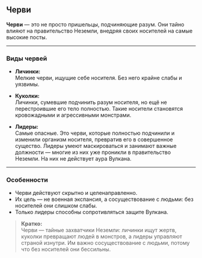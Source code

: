 ## Черви

**Черви** — это не просто пришельцы, подчиняющие разум. Они тайно влияют на правительство Неземли, внедряя своих носителей на самые высокие посты.

---

### Виды червей

- **Личинки:**  
  Мелкие черви, ищущие себе носителя. Без него крайне слабы и уязвимы.

- **Куколки:**  
  Личинки, сумевшие подчинить разум носителя, но ещё не перестроившие его тело полностью. Такие носители становятся кровожадными и агрессивными монстрами.

- **Лидеры:**  
  Самые опасные. Это черви, которые полностью подчинили и изменили организм носителя, превратив его в совершенное существо. Лидеры умеют маскироваться и занимают важные должности — многие из них уже проникли в правительство Неземли. На них не действует аура Вулкана.

---

### Особенности

- Черви действуют скрытно и целенаправленно.
- Их цель — не военная экспансия, а сосуществование с людьми: без носителей они слишком слабы.
- Только лидеры способны сопротивляться защите Вулкана.

> **Кратко:**  
> Черви — тайные захватчики Неземли: личинки ищут жертв, куколки превращают людей в монстров, а лидеры управляют страной изнутри. Им важно сосуществование с людьми, потому что без носителей они бессильны.
